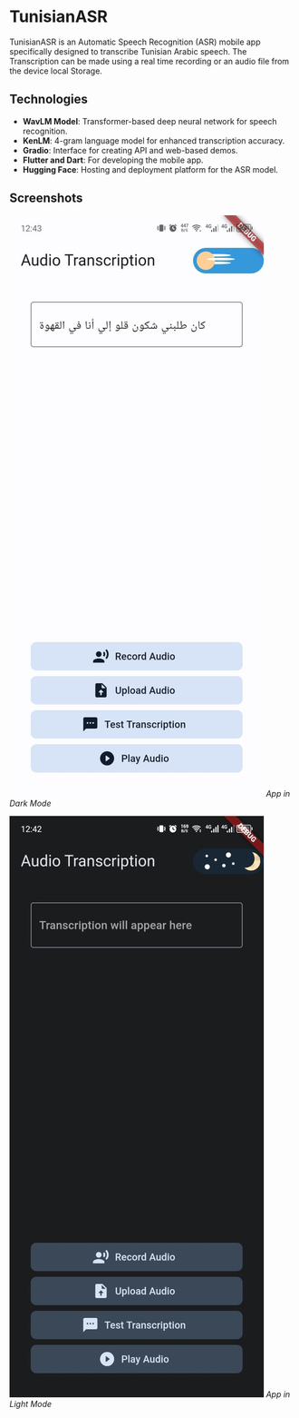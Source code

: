 # TunisianASR

TunisianASR is an Automatic Speech Recognition (ASR) mobile app specifically designed to transcribe Tunisian Arabic speech.
The Transcription can be made using a real time recording or an audio file from the device local Storage. 



## Technologies

- **WavLM Model**: Transformer-based deep neural network for speech recognition.
- **KenLM**: 4-gram language model for enhanced transcription accuracy.
- **Gradio**: Interface for creating API and web-based demos.
- **Flutter and Dart**: For developing the mobile app.
- **Hugging Face**: Hosting and deployment platform for the ASR model.

## Screenshots

![Screenshot 1](images/f7.jpg)
*App in Dark Mode*


![Screenshot 2](images/f8.jpg)
*App in Light Mode*


